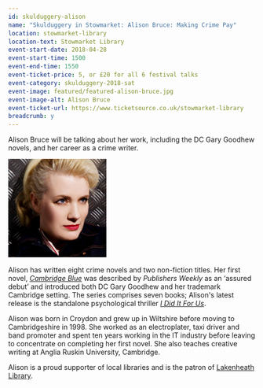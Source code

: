```yaml
---
id: skulduggery-alison
name: "Skulduggery in Stowmarket: Alison Bruce: Making Crime Pay"
location: stowmarket-library
location-text: Stowmarket Library
event-start-date: 2018-04-28
event-start-time: 1500
event-end-time: 1550
event-ticket-price: 5, or £20 for all 6 festival talks
event-category: skulduggery-2018-sat
event-image: featured/featured-alison-bruce.jpg
event-image-alt: Alison Bruce
event-ticket-url: https://www.ticketsource.co.uk/stowmarket-library
breadcrumb: y
---
```


Alison Bruce will be talking about her work, including the DC Gary Goodhew novels, and her career as a crime writer.

<img src="/images/featured/featured-alison-bruce.jpg" alt="Alison Bruce" class="custom-br-50 mw-40 {% include /c/img-float-right.html %}" />

Alison has written eight crime novels and two non-fiction titles. Her first novel, [<cite>Cambridge Blue</cite>](https://suffolk.spydus.co.uk/cgi-bin/spydus.exe/ENQ/OPAC/BIBENQ?BRN=591618) was described by <cite>Publishers Weekly</cite> as an ‘assured debut’ and introduced both DC Gary Goodhew and her trademark Cambridge setting. The series comprises seven books; Alison's latest release is the standalone psychological thriller [<cite>I Did It For Us</cite>](https://suffolk.spydus.co.uk/cgi-bin/spydus.exe/ENQ/OPAC/BIBENQ?BRN=2164582).

Alison was born in Croydon and grew up in Wiltshire before moving to Cambridgeshire in 1998. She worked as an electroplater, taxi driver and band promoter and spent ten years working in the IT industry before leaving to concentrate on completing her first novel. She also teaches creative writing at Anglia Ruskin University, Cambridge.

Alison is a proud supporter of local libraries and is the patron of [Lakenheath Library](/libraries/lakenheath-library/).
